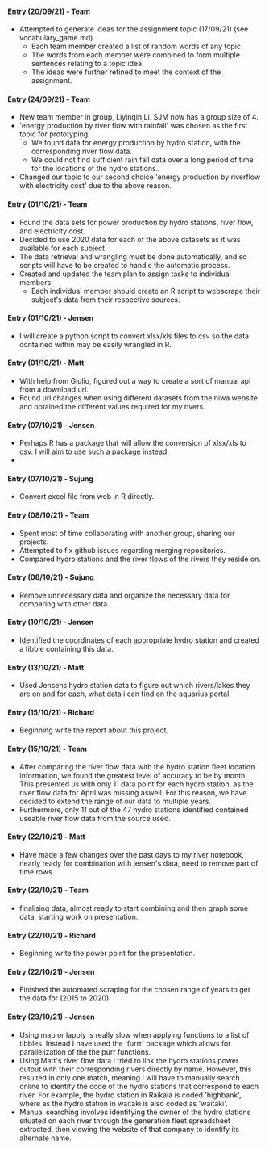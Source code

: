 #### Entry (20/09/21) - Team
- Attempted to generate ideas for the assignment topic (17/09/21) (see vocabulary_game.md)
  - Each team member created a list of random words of any topic.
  - The words from each member were combined to form multiple sentences relating to a topic idea.
  - The ideas were further refined to meet the context of the assignment.

#### Entry (24/09/21) - Team
- New team member in group, Liyinqin Li. SJM now has a group size of 4.
- 'energy production by river flow with rainfall' was chosen as the first topic for prototyping.
  - We found data for energy production by hydro station, with the corresponding river flow data.
  - We could not find sufficient rain fall data over a long period of time for the locations of the hydro stations.  
- Changed our topic to our second choice 'energy production by riverflow with electricity cost' due to the above reason.

#### Entry (01/10/21) - Team
- Found the data sets for power production by hydro stations, river flow, and electricity cost.
- Decided to use 2020 data for each of the above datasets as it was available for each subject.
- The data retrieval and wrangling must be done automatically, and so scripts will have to be created to handle the automatic process.
- Created and updated the team plan to assign tasks to individual members.
    - Each individual member should create an R script to webscrape their subject's data from their respective sources. 

#### Entry (01/10/21) - Jensen
- I will create a python script to convert xlsx/xls files to csv so the data contained within may be easily wrangled in R.

#### Entry (01/10/21) - Matt
- With help from Giulio, figured out a way to create a sort of manual api from a download url.
- Found url changes when using different datasets from the niwa website and obtained the different values required for my rivers.

#### Entry (07/10/21) - Jensen
- Perhaps R has a package that will allow the conversion of xlsx/xls to csv. I will aim to use such a package instead. 
- 
#### Entry (07/10/21) - Sujung
- Convert excel file from web in R directly.

#### Entry (08/10/21) - Team
- Spent most of time collaborating with another group, sharing our projects.
- Attempted to fix github issues regarding merging repositories.
- Compared hydro stations and the river flows of the rivers they reside on.

#### Entry (08/10/21) - Sujung
- Remove unnecessary data and organize the necessary data for comparing with other data.

#### Entry (10/10/21) - Jensen
- Identified the coordinates of each appropriate hydro station and created a tibble containing this data.

#### Entry (13/10/21) - Matt
- Used Jensens hydro station data to figure out which rivers/lakes they are on and for each, what data i can find on the aquarius portal.

#### Entry (15/10/21) - Richard
- Beginning write the report about this project.

#### Entry (15/10/21) - Team
- After comparing the river flow data with the hydro station fleet location information, we found the greatest level of accuracy to be by month. This presented us with only 11 data point for each hydro station, as the river flow data for April was missing aswell. For this reason, we have decided to extend the range of our data to multiple years.
- Furthermore, only 11 out of the 47 hydro stations identified contained useable river flow data from the source used.

#### Entry (22/10/21) - Matt
- Have made a few changes over the past days to my river notebook, nearly ready for combination with jensen's data, need to remove part of time rows.

#### Entry (22/10/21) - Team
- finalising data, almost ready to start combining and then graph some data, starting work on presentation.

#### Entry (22/10/21) - Richard
- Beginning write the power point for the presentation.

#### Entry (22/10/21) - Jensen
- Finished the automated scraping for the chosen range of years to get the data for (2015 to 2020)

#### Entry (23/10/21) - Jensen
- Using map or lapply is really slow when applying functions to a list of tibbles. Instead I have used the 'furrr' package which allows for parallelization of the the purr functions.
- Using Matt's river flow data I tried to link the hydro stations power output with their corresponding rivers directly by name. However, this resulted in only one match, meaning I will have to manually search online to identify the code of the hydro stations that correspond to each river. For example, the hydro station in Raikaia is coded 'highbank', where as the hydro station in waitaki is also coded as 'waitaki'.
- Manual searching involves identifying the owner of the hydro stations situated on each river through the generation fleet spreadsheet extracted, then viewing the website of that company to identify its alternate name.
